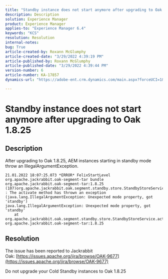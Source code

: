 ```yaml
---
title: "Standby instance does not start anymore after upgrading to Oak 1.8.25"
description: Description
solution: Experience Manager
product: Experience Manager
applies-to: "Experience Manager 6.4"
keywords: "KCS"
resolution: Resolution
internal-notes: 
bug: True
article-created-by: Roxann McGlumphy
article-created-date: "3/29/2022 4:39:19 PM"
article-published-by: Roxann McGlumphy
article-published-date: "3/29/2022 4:39:44 PM"
version-number: 6
article-number: KA-17857
dynamics-url: "https://adobe-ent.crm.dynamics.com/main.aspx?forceUCI=1&pagetype=entityrecord&etn=knowledgearticle&id=e26b55c3-7eaf-ec11-9840-0022480bde18"

---
```

# Standby instance does not start anymore after upgrading to Oak 1.8.25

## Description


After upgrading to Oak 1.8.25, AEM instances starting in standby mode throw an IllegalArgumentException.


```
21.01.2022 18:07:25.073 *ERROR* FelixStartLevel org.apache.jackrabbit.oak-segment-tar bundle org.apache.jackrabbit.oak-segment-tar:1.8.25 (107)org.apache.jackrabbit.oak.segment.standby.store.StandbyStoreService(242) : The activate method has thrown an exception (java.lang.IllegalArgumentException: Unexpected mode property, got 'standby')
java.lang.IllegalArgumentException: Unexpected mode property, got 'standby'
    at org.apache.jackrabbit.oak.segment.standby.store.StandbyStoreService.activate(StandbyStoreService.java:157) org.apache.jackrabbit.oak-segment-tar:1.8.25
```





## Resolution


The issue has been reported to Jackrabbit Oak: [https://issues.apache.org/jira/browse/OAK-9677](https://issues.apache.org/jira/browse/OAK-9677)

Do not upgrade your Cold Standby instances to Oak 1.8.25


